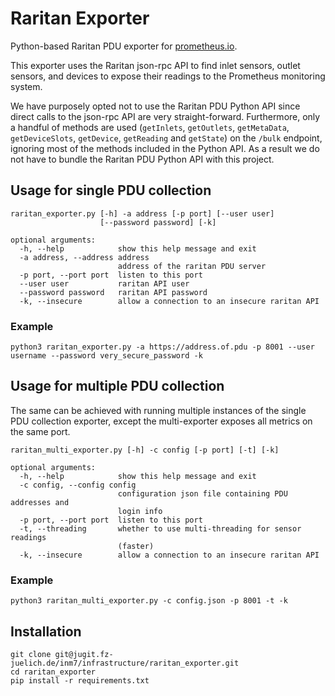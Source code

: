 # Raritan Exporter
Python-based Raritan PDU exporter for [prometheus.io](https://prometheus.io/).

This exporter uses the Raritan json-rpc API to find inlet sensors, outlet
sensors, and devices to expose their readings to the Prometheus monitoring
system.

We have purposely opted not to use the Raritan PDU Python API since direct
calls to the json-rpc API are very straight-forward. Furthermore, only a
handful of methods are used (`getInlets`, `getOutlets`, `getMetaData`, 
`getDeviceSlots`, `getDevice`, `getReading` and `getState`) on the `/bulk`
endpoint, ignoring most of the methods included in the Python API. As a result
we do not have to bundle the Raritan PDU Python API with this project.

## Usage for single PDU collection

    raritan_exporter.py [-h] -a address [-p port] [--user user]
                        [--password password] [-k]

    optional arguments:
      -h, --help            show this help message and exit
      -a address, --address address
                            address of the raritan PDU server
      -p port, --port port  listen to this port
      --user user           raritan API user
      --password password   raritan API password
      -k, --insecure        allow a connection to an insecure raritan API

### Example

    python3 raritan_exporter.py -a https://address.of.pdu -p 8001 --user username --password very_secure_password -k

## Usage for multiple PDU collection
The same can be achieved with running multiple instances of the single PDU
collection exporter, except the multi-exporter exposes all metrics on the same
port.

    raritan_multi_exporter.py [-h] -c config [-p port] [-t] [-k]

    optional arguments:
      -h, --help            show this help message and exit
      -c config, --config config
                            configuration json file containing PDU addresses and
                            login info
      -p port, --port port  listen to this port
      -t, --threading       whether to use multi-threading for sensor readings
                            (faster)
      -k, --insecure        allow a connection to an insecure raritan API


### Example

    python3 raritan_multi_exporter.py -c config.json -p 8001 -t -k

## Installation

    git clone git@jugit.fz-juelich.de/inm7/infrastructure/raritan_exporter.git
    cd raritan_exporter
    pip install -r requirements.txt

